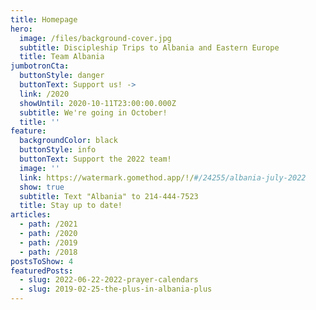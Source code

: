 ```yaml
---
title: Homepage
hero:
  image: /files/background-cover.jpg
  subtitle: Discipleship Trips to Albania and Eastern Europe
  title: Team Albania
jumbotronCta:
  buttonStyle: danger
  buttonText: Support us! ->
  link: /2020
  showUntil: 2020-10-11T23:00:00.000Z
  subtitle: We're going in October!
  title: ''
feature:
  backgroundColor: black
  buttonStyle: info
  buttonText: Support the 2022 team!
  image: ''
  link: https://watermark.gomethod.app/!/#/24255/albania-july-2022
  show: true
  subtitle: Text "Albania" to 214-444-7523
  title: Stay up to date!
articles:
  - path: /2021
  - path: /2020
  - path: /2019
  - path: /2018
postsToShow: 4
featuredPosts:
  - slug: 2022-06-22-2022-prayer-calendars
  - slug: 2019-02-25-the-plus-in-albania-plus
---
```


